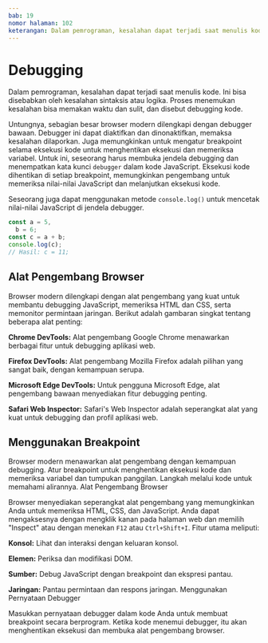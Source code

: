 ```yaml
---
bab: 19
nomor halaman: 102
keterangan: Dalam pemrograman, kesalahan dapat terjadi saat menulis kode. Ini bisa disebabkan oleh kesalahan sintaksis atau logika. Proses menemukan kesalahan bisa memakan waktu dan sulit, dan disebut debugging kode.
---
```


# Debugging

Dalam pemrograman, kesalahan dapat terjadi saat menulis kode. Ini bisa disebabkan oleh kesalahan sintaksis atau logika. Proses menemukan kesalahan bisa memakan waktu dan sulit, dan disebut debugging kode.

Untungnya, sebagian besar browser modern dilengkapi dengan debugger bawaan. Debugger ini dapat diaktifkan dan dinonaktifkan, memaksa kesalahan dilaporkan. Juga memungkinkan untuk mengatur breakpoint selama eksekusi kode untuk menghentikan eksekusi dan memeriksa variabel. Untuk ini, seseorang harus membuka jendela debugging dan menempatkan kata kunci `debugger` dalam kode JavaScript. Eksekusi kode dihentikan di setiap breakpoint, memungkinkan pengembang untuk memeriksa nilai-nilai JavaScript dan melanjutkan eksekusi kode.

Seseorang juga dapat menggunakan metode `console.log()` untuk mencetak nilai-nilai JavaScript di jendela debugger.

```javascript
const a = 5,
  b = 6;
const c = a + b;
console.log(c);
// Hasil: c = 11;
```

## Alat Pengembang Browser

Browser modern dilengkapi dengan alat pengembang yang kuat untuk membantu debugging JavaScript, memeriksa HTML dan CSS, serta memonitor permintaan jaringan. Berikut adalah gambaran singkat tentang beberapa alat penting:

**Chrome DevTools:** Alat pengembang Google Chrome menawarkan berbagai fitur untuk debugging aplikasi web.

**Firefox DevTools:** Alat pengembang Mozilla Firefox adalah pilihan yang sangat baik, dengan kemampuan serupa.

**Microsoft Edge DevTools:** Untuk pengguna Microsoft Edge, alat pengembang bawaan menyediakan fitur debugging penting.

**Safari Web Inspector:** Safari's Web Inspector adalah seperangkat alat yang kuat untuk debugging dan profil aplikasi web.

## Menggunakan Breakpoint

Browser modern menawarkan alat pengembang dengan kemampuan debugging.
Atur breakpoint untuk menghentikan eksekusi kode dan memeriksa variabel dan tumpukan panggilan.
Langkah melalui kode untuk memahami alirannya.
Alat Pengembang Browser

Browser menyediakan seperangkat alat pengembang yang memungkinkan Anda untuk memeriksa HTML, CSS, dan JavaScript.
Anda dapat mengaksesnya dengan mengklik kanan pada halaman web dan memilih "Inspect" atau dengan menekan `F12` atau `Ctrl+Shift+I`.
Fitur utama meliputi:

**Konsol:** Lihat dan interaksi dengan keluaran konsol.

**Elemen:** Periksa dan modifikasi DOM.

**Sumber:** Debug JavaScript dengan breakpoint dan ekspresi pantau.

**Jaringan:** Pantau permintaan dan respons jaringan.
Menggunakan Pernyataan Debugger

Masukkan pernyataan debugger dalam kode Anda untuk membuat breakpoint secara berprogram.
Ketika kode menemui debugger, itu akan menghentikan eksekusi dan membuka alat pengembang browser.
